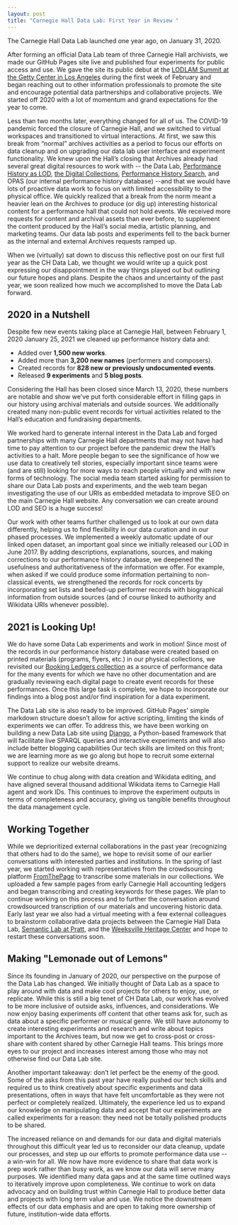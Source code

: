 ```yaml
---
layout: post
title: "Carnegie Hall Data Lab: First Year in Review "
---
```

The Carnegie Hall Data Lab launched one year ago, on January 31, 2020.

After forming an official Data Lab team of three Carnegie Hall archivists, we made our GitHub Pages site live and published four experiments for public access and use. We gave the site its public debut at the <a href="https://carnegiehall.github.io/datalab/2020/02/21/lodlam2020recap.html" target="_blank">LODLAM Summit at the Getty Center in Los Angeles</a> during the first week of February and began reaching out to other information professionals to promote the site and encourage potential data partnerships and collaborative projects. We started off 2020 with a lot of momentum and grand expectations for the year to come.  

Less than two months later, everything changed for all of us. The COVID-19 pandemic forced the closure of Carnegie Hall, and we switched to virtual workspaces and transitioned to virtual interactions. At first, we saw this break from “normal” archives activities as a period to focus our efforts on data cleanup and on upgrading our data lab user interface and experiment functionality. We knew upon the Hall’s closing that Archives already had several great digital resources to work with -- the Data Lab, <a href="http://data.carnegiehall.org/" target="_blank">Performance History as LOD</a>, <a href="https://collections.carnegiehall.org/" target="_blank">the Digital Collections</a>, 
<a href="https://www.carnegiehall.org/About/History/Performance-History-Search" target="_blank">Performance History Search</a>, and OPAS (our internal performance history database) --and that we would have lots of proactive data work to focus on with limited accessibility to the physical office. We quickly realized that a break from the norm meant a heavier lean on the Archives to produce (or dig up) interesting historical content for a performance hall that could not hold events. We received more requests for content and archival assets than ever before, to supplement the content produced by the Hall’s social media, artistic planning, and marketing teams. Our data lab posts and experiments fell to the back burner as the internal and external Archives requests ramped up. 

When we (virtually) sat down to discuss this reflective post on our first full year as the CH Data Lab, we thought we would write up a quick post expressing our disappointment in the way things played out but outlining our future hopes and plans. Despite the chaos and uncertainty of the past year, we soon realized how much we accomplished to move the Data Lab forward.  

## 2020 in a Nutshell 

Despite few new events taking place at Carnegie Hall, between February 1, 2020 January 25, 2021 we cleaned up performance history data and: 

* Added over **1,500 new works**. 
* Added more than **3,200 new names** (performers and composers). 
* Created records for **828 new or previously undocumented events**. 
* Released **9 experiments** and **5 blog posts**. 

Considering the Hall has been closed since March 13, 2020, these numbers are notable and show we’ve put forth considerable effort in filling gaps in our history using archival materials and outside sources. We additionally created many non-public event records for virtual activities related to the Hall’s education and fundraising departments. 

We worked hard to generate internal interest in the Data Lab and forged partnerships with many Carnegie Hall departments that may not have had time to pay attention to our project before the pandemic drew the Hall’s activities to a halt. More people began to see the significance of how we use data to creatively tell stories, especially important since teams were (and are still) looking for more ways to reach people virtually and with new forms of technology. The social media team started asking for permission to share our Data Lab posts and experiments, and the web team began investigating the use of our URIs as embedded metadata to improve SEO on the main Carnegie Hall website. Any  conversation we can create around LOD and SEO is a huge success! 

Our work with other teams further challenged us to look at our own data differently, helping us to find flexibility in our data curation and in our phased processes. We implemented a weekly automatic update of our linked open dataset, an important goal since we initially released our LOD in June 2017. By adding descriptions, explanations, sources, and making corrections to our performance history database, we deepened the usefulness and authoritativeness of the information we offer. For example, when asked if we could produce some information pertaining to non-classical events, we strengthened the records for rock concerts by incorporating set lists and beefed-up performer records with biographical information from outside sources (and of course linked to authority and Wikidata URIs whenever possible). 

## 2021 is Looking Up! 

We do have some Data Lab experiments and work in motion! Since most of the records in our performance history database were created based on printed materials (programs, flyers, etc.) in our physical collections, we revisited our <a href="https://collections.carnegiehall.org/Package/2RRM1TCSBJOS" target="_blank">Booking Ledgers collection</a> as a source of performance data for the many events for which we have no other documentation and are gradually reviewing each digital page to create event records for these performances. Once this large task is complete, we hope to incorporate our findings into a blog post and/or find inspiration for a data experiment.  

The Data Lab site is also ready to be improved. GitHub Pages' simple markdown structure doesn’t allow for active scripting, limiting the kinds of experiments we can offer. To address this, we have been working on building a new Data Lab site using <a href="https://www.djangoproject.com/" target="_blank">Django</a>, a Python-based framework that will facilitate live SPARQL queries and interactive experiments and will also include better blogging capabilities Our tech skills are limited on this front; we are learning more as we go along but hope to recruit some external support to realize our website dreams.   

We continue to chug along with data creation and Wikidata editing, and have aligned  several thousand additional Wikidata items to Carnegie Hall agent and work IDs. This continues to improve the experiment outputs in terms of completeness and accuracy, giving us tangible benefits throughout the data management cycle. 

## Working Together 

While we deprioritized external collaborations in the past year (recognizing that others had to do the same), we hope to revisit some of our earlier conversations with interested parties and institutions. In the spring of last year, we started working with representatives from the crowdsourcing platform <a href="https://fromthepage.com/" target="_blank">FromThePage</a> to transcribe some materials in our collections. We uploaded a few sample pages from early Carnegie Hall accounting ledgers and began transcribing and creating keywords for these pages. We plan to continue working on this process and to further the conversation around crowdsourced transcription of our materials and uncovering historic data. Early last year we also had a virtual meeting with a few external colleagues to brainstorm collaborative data projects between the Carnegie Hall Data Lab, <a href="https://semlab.io/" target="_blank">Semantic Lab at Pratt</a>, and the <a href="https://www.weeksvillesociety.org/" target="_blank">Weeksville Heritage Center</a> and hope to restart these conversations soon. 

## Making "Lemonade out of Lemons" 

Since its founding in January of 2020, our perspective on the purpose of the Data Lab has changed. We initially thought of Data Lab as a space to play around with data and make cool projects for others to enjoy, use, or replicate. While this is still a big tenet of CH Data Lab, our work has evolved to be more inclusive of outside asks, influences, and considerations. We now enjoy basing experiments off content that other teams ask for, such as data about a specific performer or musical genre. We still have autonomy to create interesting experiments and research and write about topics important to the Archives team, but now we get to cross-post or cross-share with content shared by other Carnegie Hall teams. This brings more eyes to our project and increases interest among those who may not otherwise find our Data Lab site.  

Another important takeaway: don’t let perfect be the enemy of the good. Some of the asks from this past year have really pushed our tech skills and required us to think creatively about specific experiments and data presentations, often in ways that have felt uncomfortable as they were not perfect or completely realized. Ultimately, the experience led us to expand our knowledge on manipulating data and accept that our experiments are called experiments for a reason: they need not be totally polished products to be shared. 

The increased reliance on and demands for our data and digital materials throughout this difficult year led us to reconsider our data cleanup, update our processes, and step up our efforts to promote performance data use -- a win-win for all. We now have more evidence to share that data work is prep work rather than busy work, as we know our data will serve many purposes. We identified many data gaps and at the same time outlined ways to iteratively improve upon completeness. We continue to work on data advocacy and on building trust within Carnegie Hall to produce better data and projects with long term value and use. We notice the downstream effects of our data emphasis and are open to taking more ownership of future, institution-wide data efforts. 
